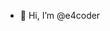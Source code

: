 - 👋 Hi, I’m @e4coder
<!---
- 👀 I’m interested in Block chain
- 🌱 I’m currently learning Go-lang
- 💞️ I’m looking to collaborate on GunDB
- 📫 How to reach me e4coder@gmail.com
--->

<!---
e4coder/e4coder is a ✨ special ✨ repository because its `README.md` (this file) appears on your GitHub profile.
You can click the Preview link to take a look at your changes.
--->
